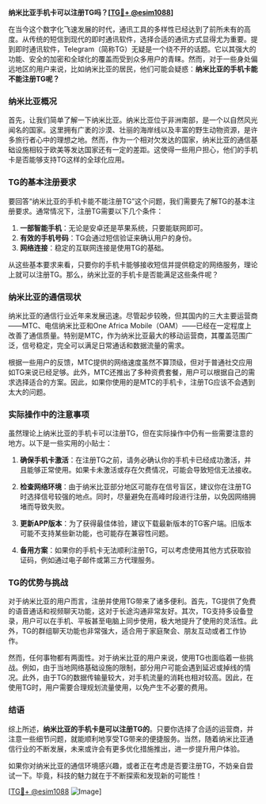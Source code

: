 **纳米比亚手机卡可以注册TG吗？[[TG💪+ @esim1088](https://t.me/s/esim1088)]**

在当今这个数字化飞速发展的时代，通讯工具的多样性已经达到了前所未有的高度。从传统的短信到现代的即时通讯软件，选择合适的通讯方式显得尤为重要。提到即时通讯软件，Telegram（简称TG）无疑是一个绕不开的话题。它以其强大的功能、安全的加密和全球化的覆盖而受到众多用户的青睐。然而，对于一些身处偏远地区的用户来说，比如纳米比亚的居民，他们可能会疑惑：**纳米比亚的手机卡能不能注册TG呢？**

### 纳米比亚概况

首先，让我们简单了解一下纳米比亚。纳米比亚位于非洲南部，是一个以自然风光闻名的国家。这里拥有广袤的沙漠、壮丽的海岸线以及丰富的野生动物资源，是许多旅行者心中的理想之地。然而，作为一个相对欠发达的国家，纳米比亚的通信基础设施相较于欧美等发达国家还有一定的差距。这使得一些用户担心，他们的手机卡是否能够支持TG这样的全球化应用。

### TG的基本注册要求

要回答“纳米比亚的手机卡能不能注册TG”这个问题，我们需要先了解TG的基本注册要求。通常情况下，注册TG需要以下几个条件：

1. **一部智能手机**：无论是安卓还是苹果系统，只要能联网即可。
2. **有效的手机号码**：TG会通过短信验证来确认用户的身份。
3. **网络连接**：稳定的互联网连接是使用TG的基础。

从这些基本要求来看，只要你的手机卡能够接收短信并提供稳定的网络服务，理论上就可以注册TG。那么，纳米比亚的手机卡是否能满足这些条件呢？

### 纳米比亚的通信现状

纳米比亚的通信行业近年来发展迅速。尽管起步较晚，但其国内的三大主要运营商——MTC、电信纳米比亚和One Africa Mobile（OAM）——已经在一定程度上改善了通信质量。特别是MTC，作为纳米比亚最大的移动运营商，其覆盖范围广泛，信号稳定，完全可以满足日常通话和数据流量的需求。

根据一些用户的反馈，MTC提供的网络速度虽然不算顶级，但对于普通社交应用如TG来说已经足够。此外，MTC还推出了多种资费套餐，用户可以根据自己的需求选择适合的方案。因此，如果你使用的是MTC的手机卡，注册TG应该不会遇到太大的问题。

### 实际操作中的注意事项

虽然理论上纳米比亚的手机卡可以注册TG，但在实际操作中仍有一些需要注意的地方。以下是一些实用的小贴士：

1. **确保手机卡激活**：在注册TG之前，请务必确认你的手机卡已经成功激活，并且能够正常使用。如果卡未激活或存在欠费情况，可能会导致短信无法接收。
   
2. **检查网络环境**：由于纳米比亚部分地区可能存在信号盲区，建议你在注册TG时选择信号较强的地点。同时，尽量避免在高峰时段进行注册，以免因网络拥堵而导致失败。

3. **更新APP版本**：为了获得最佳体验，建议下载最新版本的TG客户端。旧版本可能不支持某些新功能，也可能存在兼容性问题。

4. **备用方案**：如果你的手机卡无法顺利注册TG，可以考虑使用其他方式获取验证码，例如通过电子邮件或第三方代理服务。

### TG的优势与挑战

对于纳米比亚的用户而言，注册并使用TG带来了诸多便利。首先，TG提供了免费的语音通话和视频聊天功能，这对于长途沟通非常友好。其次，TG支持多设备登录，用户可以在手机、平板甚至电脑上同步使用，极大地提升了使用的灵活性。此外，TG的群组聊天功能也非常强大，适合用于家庭聚会、朋友互动或者工作协作。

然而，任何事物都有两面性。对于纳米比亚的用户来说，使用TG也面临着一些挑战。例如，由于当地网络基础设施的限制，部分用户可能会遇到延迟或掉线的情况。此外，由于TG的数据传输量较大，对手机流量的消耗也相对较高。因此，在使用TG时，用户需要合理规划流量使用，以免产生不必要的费用。

### 结语

综上所述，**纳米比亚的手机卡是可以注册TG的**。只要你选择了合适的运营商，并注意一些细节问题，就能顺利地享受TG带来的便捷服务。当然，随着纳米比亚通信行业的不断发展，未来或许会有更多优化措施推出，进一步提升用户体验。

如果你对纳米比亚的通信环境感兴趣，或者正在考虑是否要注册TG，不妨亲自尝试一下。毕竟，科技的魅力就在于不断探索和发现新的可能性！

[[TG💪+ @esim1088](https://t.me/s/esim1088) ![Image](https://i.postimg.cc/4NQfJmqS/Snipaste-2025-05-13-00-14-12.png)]